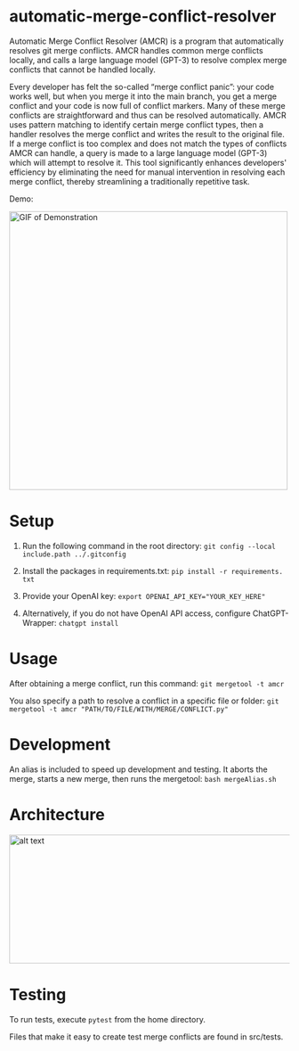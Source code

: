 # automatic-merge-conflict-resolver
Automatic Merge Conflict Resolver (AMCR) is a program that automatically resolves git merge conflicts. AMCR handles common merge conflicts locally, and calls a large language model (GPT-3) to resolve complex merge conflicts that cannot be handled locally.

Every developer has felt the so-called “merge conflict panic”: your code works well, but when you merge it into the main branch, you get a merge conflict and your code is now full of conflict markers. Many of these merge conflicts are straightforward and thus can be resolved automatically. AMCR uses pattern matching to identify certain merge conflict types, then a handler resolves the merge conflict and writes the result to the original file. If a merge conflict is too complex and does not match the types of conflicts AMCR can handle, a query is made to a large language model (GPT-3) which will attempt to resolve it. This tool significantly enhances developers' efficiency by eliminating the need for manual intervention in resolving each merge conflict, thereby streamlining a traditionally repetitive task.


Demo:

<img src="demo.gif" alt="GIF of Demonstration" height="500">


# Setup
1. Run the following command in the root directory:
```git config --local include.path ../.gitconfig```

2. Install the packages in requirements.txt: 
```pip install -r requirements. txt```

3. Provide your OpenAI key:
```export OPENAI_API_KEY="YOUR_KEY_HERE"```

4. Alternatively, if you do not have OpenAI API access, configure ChatGPT-Wrapper:
```chatgpt install```

# Usage
After obtaining a merge conflict, run this command:
```git mergetool -t amcr```

You also specify a path to resolve a conflict in a specific file or folder:
```git mergetool -t amcr "PATH/TO/FILE/WITH/MERGE/CONFLICT.py"```

# Development
An alias is included to speed up development and testing. It aborts the merge, starts a new merge, then runs the mergetool:
```bash mergeAlias.sh```

# Architecture
<img src="architecture_diagram.png" alt="alt text" width="1129" height="231">


# Testing
To run tests, execute ```pytest``` from the home directory.

Files that make it easy to create test merge conflicts are found in src/tests.
